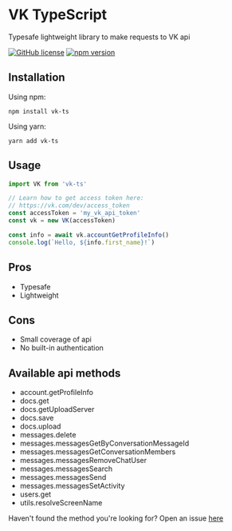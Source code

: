 # VK TypeScript

Typesafe lightweight library to make requests to VK api

[![GitHub license](https://img.shields.io/github/license/denexapp/vk-ts)](https://github.com/denexapp/vk-ts/blob/master/LICENSE) [![npm version](https://img.shields.io/npm/v/vk-ts.svg)](https://www.npmjs.com/package/vk-ts)

## Installation

Using npm:

```
npm install vk-ts
```

Using yarn:

```
yarn add vk-ts
```

## Usage

```typescript
import VK from 'vk-ts'

// Learn how to get access token here:
// https://vk.com/dev/access_token
const accessToken = 'my_vk_api_token'
const vk = new VK(accessToken)

const info = await vk.accountGetProfileInfo()
console.log(`Hello, ${info.first_name}!`)
```

## Pros

- Typesafe
- Lightweight

## Cons

- Small coverage of api
- No built-in authentication

## Available api methods

- account.getProfileInfo
- docs.get
- docs.getUploadServer
- docs.save
- docs.upload
- messages.delete
- messages.messagesGetByConversationMessageId
- messages.messagesGetConversationMembers
- messages.messagesRemoveChatUser
- messages.messagesSearch
- messages.messagesSend
- messages.messagesSetActivity
- users.get
- utils.resolveScreenName

Haven't found the method you're looking for? Open an issue [here](https://github.com/denexapp/vk-ts/issues/new)
